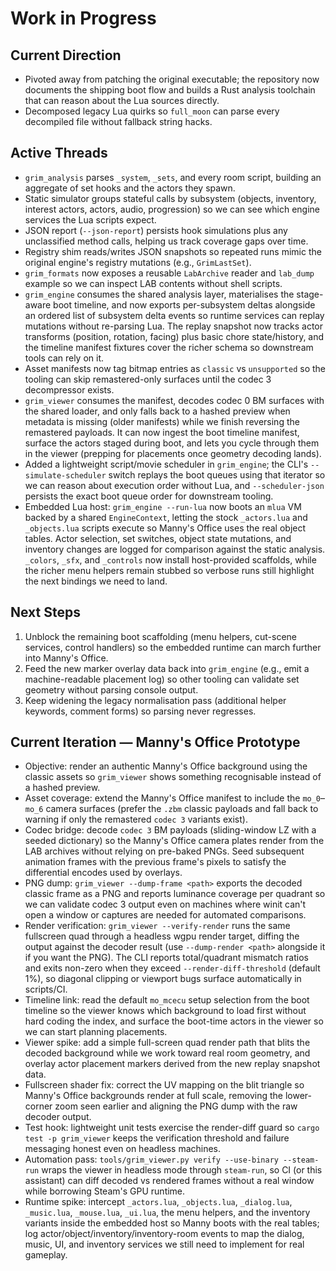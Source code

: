 # Work in Progress

## Current Direction
- Pivoted away from patching the original executable; the repository now
  documents the shipping boot flow and builds a Rust analysis toolchain that can
  reason about the Lua sources directly.
- Decomposed legacy Lua quirks so `full_moon` can parse every decompiled file
  without fallback string hacks.

## Active Threads
- `grim_analysis` parses `_system`, `_sets`, and every room script, building an
  aggregate of set hooks and the actors they spawn.
- Static simulator groups stateful calls by subsystem (objects, inventory,
  interest actors, actors, audio, progression) so we can see which engine
  services the Lua scripts expect.
- JSON report (`--json-report`) persists hook simulations plus any unclassified
  method calls, helping us track coverage gaps over time.
- Registry shim reads/writes JSON snapshots so repeated runs mimic the original
  engine's registry mutations (e.g., `GrimLastSet`).
- `grim_formats` now exposes a reusable `LabArchive` reader and `lab_dump`
  example so we can inspect LAB contents without shell scripts.
- `grim_engine` consumes the shared analysis layer, materialises the stage-aware
  boot timeline, and now exports per-subsystem deltas alongside an ordered list
  of subsystem delta events so runtime services can replay mutations without
  re-parsing Lua. The replay snapshot now tracks actor transforms (position,
  rotation, facing) plus basic chore state/history, and the timeline manifest
  fixtures cover the richer schema so downstream tools can rely on it.
- Asset manifests now tag bitmap entries as `classic` vs `unsupported` so the
  tooling can skip remastered-only surfaces until the codec 3 decompressor
  exists.
- `grim_viewer` consumes the manifest, decodes codec 0 BM surfaces with the
  shared loader, and only falls back to a hashed preview when metadata is
  missing (older manifests) while we finish reversing the remastered payloads.
  It can now ingest the boot timeline manifest, surface the actors staged during
  boot, and lets you cycle through them in the viewer (prepping for placements
  once geometry decoding lands).
- Added a lightweight script/movie scheduler in `grim_engine`; the CLI's
  `--simulate-scheduler` switch replays the boot queues using that iterator so
  we can reason about execution order without Lua, and `--scheduler-json`
  persists the exact boot queue order for downstream tooling.
- Embedded Lua host: `grim_engine --run-lua` now boots an `mlua` VM backed by a
  shared `EngineContext`, letting the stock `_actors.lua` and `_objects.lua`
  scripts execute so Manny's Office uses the real object tables. Actor selection,
  set switches, object state mutations, and inventory changes are logged for
  comparison against the static analysis. `_colors`, `_sfx`, and `_controls`
  now install host-provided scaffolds, while the richer menu helpers remain
  stubbed so verbose runs still highlight the next bindings we need to land.

## Next Steps
1. Unblock the remaining boot scaffolding (menu helpers, cut-scene services,
   control handlers) so the embedded runtime can march further into Manny's
   Office.
2. Feed the new marker overlay data back into `grim_engine` (e.g., emit a
   machine-readable placement log) so other tooling can validate set geometry
   without parsing console output.
3. Keep widening the legacy normalisation pass (additional helper keywords,
   comment forms) so parsing never regresses.

## Current Iteration — Manny's Office Prototype
- Objective: render an authentic Manny's Office background using the classic
  assets so `grim_viewer` shows something recognisable instead of a hashed
  preview.
- Asset coverage: extend the Manny's Office manifest to include the
  `mo_0`–`mo_6` camera surfaces (prefer the `.zbm` classic payloads and fall
  back to warning if only the remastered `codec 3` variants exist).
- Codec bridge: decode `codec 3` BM payloads (sliding-window LZ with a seeded
  dictionary) so the Manny's Office camera plates render from the LAB archives
  without relying on pre-baked PNGs. Seed subsequent animation frames with the
  previous frame's pixels to satisfy the differential encodes used by overlays.
- PNG dump: `grim_viewer --dump-frame <path>` exports the decoded classic frame
  as a PNG and reports luminance coverage per quadrant so we can validate codec
  3 output even on machines where winit can't open a window or captures are
  needed for automated comparisons.
- Render verification: `grim_viewer --verify-render` runs the same fullscreen
  quad through a headless wgpu render target, diffing the output against the
  decoder result (use `--dump-render <path>` alongside it if you want the PNG).
  The CLI reports total/quadrant mismatch ratios and exits non-zero when they
  exceed `--render-diff-threshold` (default 1%), so diagonal clipping or
  viewport bugs surface automatically in scripts/CI.
- Timeline link: read the default `mo_mcecu` setup selection from the boot
  timeline so the viewer knows which background to load first without hard
  coding the index, and surface the boot-time actors in the viewer so we can
  start planning placements.
- Viewer spike: add a simple full-screen quad render path that blits the decoded
  background while we work toward real room geometry, and overlay actor
  placement markers derived from the new replay snapshot data.
- Fullscreen shader fix: correct the UV mapping on the blit triangle so Manny's
  Office backgrounds render at full scale, removing the lower-corner zoom seen
  earlier and aligning the PNG dump with the raw decoder output.
- Test hook: lightweight unit tests exercise the render-diff guard so
  `cargo test -p grim_viewer` keeps the verification threshold and failure
  messaging honest even on headless machines.
- Automation pass: `tools/grim_viewer.py verify --use-binary --steam-run`
  wraps the viewer in headless mode through `steam-run`, so CI (or this
  assistant) can diff decoded vs rendered frames without a real window while
  borrowing Steam's GPU runtime.
- Runtime spike: intercept `_actors.lua`, `_objects.lua`, `_dialog.lua`,
  `_music.lua`, `_mouse.lua`, `_ui.lua`, the menu helpers, and the inventory
  variants inside the embedded host so Manny boots with the real tables; log
  actor/object/inventory/inventory-room events to map the dialog, music, UI,
  and inventory services we still need to implement for real gameplay.
